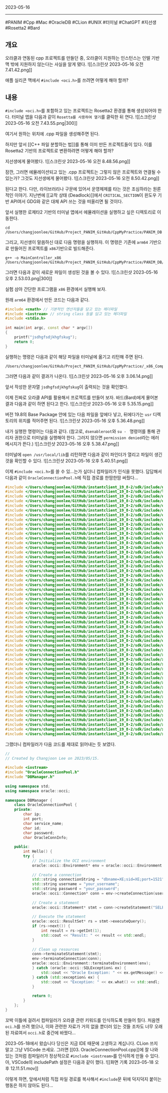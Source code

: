 

2023-05-16

----
#PANIM #Cpp #Mac #OracleDB #CLion #UNIX #터미널 #ChatGPT #지선생 #Rosetta2 #Bard 

## 개요
오라클과 연동된 cpp 프로젝트를 만들던 중, 오라클이 지원하는 인스턴스는 인텔 기반 맥 밖에 지원하지 않는다는 사실을 알게 됐다.
![[스크린샷 2023-05-16 오전 7.41.42.png]]

애플 실리콘 맥에서 `#include <oci.h>`를 쓰려면 어떻게 해야 할까?

## 내용
`#include <oci.h>`를 포함하고 있는 프로젝트는 Rosetta2 환경를 통해 생성되어야 한다.
터미널 앱을 다음과 같이 `Rosetta를 사용하여 열기`를 클릭한 뒤 연다.
![[스크린샷 2023-05-16 오전 7.43.55.png|300]]

여기서 원하는 위치에 .cpp 파일을 생성해주면 된다.

하지만 앞서 [[C++ 파일 분할하는 법]]를 통해 이미 만든 프로젝트들이 있다.
이를 Rosetta2 기반의 프로젝트로 변환하려면 어떻게 해야 할까?

지선생에게 물어봤다.
![[스크린샷 2023-05-16 오전 8.48.56.png]]

잠깐, 그러면 에뮬레이션되고 있는 .cpp 프로젝트는 그렇지 않은 프로젝트와 연결될 수 있는가?
그것도 지선생에게 물어봤다.
![[스크린샷 2023-05-16 오전 8.50.42.png]]

된다고 한다. 
다만, 라이브러리나 구문에 있어서 운영체제를 타는 것은 조심하라는 원론적인 이야기.
지난번에 [[교착 상태 (Deadlock)]]에서 `CRITICAL_SECTION`이 윈도우 기반 API여서 GDG와 같은 대체 API 쓰는 것을 떠올리면 될 것이다.

앞서 실행한 로제타2 기반의 터미널 앱에서 에뮬레이션을 실행하고 싶은 디렉토리로 이동한다.
```unix
cd /Users/changjoonlee/GitHub/Project_PANIM_GitHub/CppMyPractice/PANIM_DB
```

그리고, 지선생이 말씀하신 대로 다음 명령을 실행하자.
이 명령은 기존에 `arm64` 기반으로 만들어진 프로젝트를 `x86`기반으로 빌드해준다.
```unix
g++ -o MainController_x86 /Users/changjoonlee/GitHub/Project_PANIM_GitHub/CppMyPractice/PANIM_DB/MainController.cpp
```

그러면 다음과 같이 새로운 파일이 생성된 것을 볼 수 있다.
![[스크린샷 2023-05-16 오후 2.53.03.png|300]]

실험 삼아 간단한 프로그램을 `x86` 환경에서 실행해 보자.

원래 `arm64` 환경에서 만든 코드는 다음과 같다.
```cpp
#include <cmath> // 기본적인 연산자들을 담고 있는 헤더파일  
#include <iostream> // string class 등을 담고 있는 헤더파일  
#include <stdio.h>  
  
int main(int argc, const char * argv[])  
{  
	printf("jsdhgfsdjkhgfskug");  
	return 0;  
}
```

실행하는 명령은 다음과 같이 해당 파일을 터미널에 옮기고 리턴해 주면 된다.
```unix
/Users/changjoonlee/GitHub/Project_PANIM_GitHub/CppMyPractice/_x86_Compiled/MainController_x86
```

그러면 다음과 같이 결과가 나온다.
![[스크린샷 2023-05-16 오후 3.06.14.png]]

앞서 작성한 문자열 `jsdhgfsdjkhgfskug`이 출력되는 것을 확인했다.

이제 진짜로 오라클 API를 활용해서 프로젝트를 만들어 보자.
바드(Bard)에게 물어본 결과 다음과 같이 하면 된다고 한다.
![[스크린샷 2023-05-16 오후 5.35.15.png]]

버전 19.8의 Base Package 안에 있는 다음 파일을 앞에다 넣고, 뒤에다가는 `usr` 디렉토리의 위치를 적어주면 된다.
![[스크린샷 2023-05-16 오후 5.36.48.png]]

내가 실행한 명령어는 다음과 같다.
(참고로, `dsenableroot`와 `su - ` 명령어를 통해 관리자 권한으로 터미널을 실행해야 한다.
그러지 않으면 `permission denied`라는 에러 메시지가 뜬다.)
![[스크린샷 2023-05-16 오후 5.38.47.png]]

터미널에 `open /usr/local/lib`를 리턴하면 다음과 같이 파인더가 열리고 파일이 생긴 것을 확인할 수 있다.
![[스크린샷 2023-05-16 오후 5.40.51.png]]

이제 `#include <oci.h>`를 쓸 수 있...는가 싶더니 컴파일러가 인식을 못했다.
답답해서 다음과 같이 `OracleConnectionPool.h`에 직접 경로를 한땀한땀 써줬다...
```cpp
#include </Users/changjoonlee/GitHub/instantclient_19_8-2/sdk/include/nzerror.h>
#include </Users/changjoonlee/GitHub/instantclient_19_8-2/sdk/include/ldap.h>
#include </Users/changjoonlee/GitHub/instantclient_19_8-2/sdk/include/nzt.h>
#include </Users/changjoonlee/GitHub/instantclient_19_8-2/sdk/include/occi.h>
#include </Users/changjoonlee/GitHub/instantclient_19_8-2/sdk/include/occiAQ.h>
#include </Users/changjoonlee/GitHub/instantclient_19_8-2/sdk/include/occiCommon.h>
#include </Users/changjoonlee/GitHub/instantclient_19_8-2/sdk/include/occiControl.h>
#include </Users/changjoonlee/GitHub/instantclient_19_8-2/sdk/include/occiData.h>
#include </Users/changjoonlee/GitHub/instantclient_19_8-2/sdk/include/occiObjects.h>
#include </Users/changjoonlee/GitHub/instantclient_19_8-2/sdk/include/oci.h>
#include </Users/changjoonlee/GitHub/instantclient_19_8-2/sdk/include/oci1.h>
#include </Users/changjoonlee/GitHub/instantclient_19_8-2/sdk/include/oci8dp.h>
#include </Users/changjoonlee/GitHub/instantclient_19_8-2/sdk/include/ociap.h>
#include </Users/changjoonlee/GitHub/instantclient_19_8-2/sdk/include/ociapr.h>
#include </Users/changjoonlee/GitHub/instantclient_19_8-2/sdk/include/ocidef.h>
#include </Users/changjoonlee/GitHub/instantclient_19_8-2/sdk/include/ocidem.h>
#include </Users/changjoonlee/GitHub/instantclient_19_8-2/sdk/include/ocidfn.h>
#include </Users/changjoonlee/GitHub/instantclient_19_8-2/sdk/include/ociextp.h>
#include </Users/changjoonlee/GitHub/instantclient_19_8-2/sdk/include/ocikpr.h>
#include </Users/changjoonlee/GitHub/instantclient_19_8-2/sdk/include/ociver.h>
#include </Users/changjoonlee/GitHub/instantclient_19_8-2/sdk/include/ocixmldb.h>
#include </Users/changjoonlee/GitHub/instantclient_19_8-2/sdk/include/ocixstream.h>
#include </Users/changjoonlee/GitHub/instantclient_19_8-2/sdk/include/odci.h>
#include </Users/changjoonlee/GitHub/instantclient_19_8-2/sdk/include/orastruc.h>
#include </Users/changjoonlee/GitHub/instantclient_19_8-2/sdk/include/oratypes.h>
#include </Users/changjoonlee/GitHub/instantclient_19_8-2/sdk/include/oraxml.h>
#include </Users/changjoonlee/GitHub/instantclient_19_8-2/sdk/include/oraxml.hpp>
#include </Users/changjoonlee/GitHub/instantclient_19_8-2/sdk/include/oraxmlcg.h>
#include </Users/changjoonlee/GitHub/instantclient_19_8-2/sdk/include/oraxsd.h>
#include </Users/changjoonlee/GitHub/instantclient_19_8-2/sdk/include/oraxsd.hpp>
#include </Users/changjoonlee/GitHub/instantclient_19_8-2/sdk/include/ori.h>
#include </Users/changjoonlee/GitHub/instantclient_19_8-2/sdk/include/orid.h>
#include </Users/changjoonlee/GitHub/instantclient_19_8-2/sdk/include/orl.h>
#include </Users/changjoonlee/GitHub/instantclient_19_8-2/sdk/include/oro.h>
#include </Users/changjoonlee/GitHub/instantclient_19_8-2/sdk/include/ort.h>
#include </Users/changjoonlee/GitHub/instantclient_19_8-2/sdk/include/xa.h>
#include </Users/changjoonlee/GitHub/instantclient_19_8-2/sdk/include/xml.h>
#include </Users/changjoonlee/GitHub/instantclient_19_8-2/sdk/include/xml.hpp>
#include </Users/changjoonlee/GitHub/instantclient_19_8-2/sdk/include/xmlctx.hpp>
#include </Users/changjoonlee/GitHub/instantclient_19_8-2/sdk/include/xmldav.h>
#include </Users/changjoonlee/GitHub/instantclient_19_8-2/sdk/include/xmldf.h>
#include </Users/changjoonlee/GitHub/instantclient_19_8-2/sdk/include/xmlerr.h>
#include </Users/changjoonlee/GitHub/instantclient_19_8-2/sdk/include/xmlev.h>
#include </Users/changjoonlee/GitHub/instantclient_19_8-2/sdk/include/xmlotn.h>
#include </Users/changjoonlee/GitHub/instantclient_19_8-2/sdk/include/xmlotn.hpp>
#include </Users/changjoonlee/GitHub/instantclient_19_8-2/sdk/include/xmlproc.h>
#include </Users/changjoonlee/GitHub/instantclient_19_8-2/sdk/include/xmlsch.h>
#include </Users/changjoonlee/GitHub/instantclient_19_8-2/sdk/include/xmlsoap.h>
#include </Users/changjoonlee/GitHub/instantclient_19_8-2/sdk/include/xmlsoap.hpp>
#include </Users/changjoonlee/GitHub/instantclient_19_8-2/sdk/include/xmlsoapc.hpp>
#include </Users/changjoonlee/GitHub/instantclient_19_8-2/sdk/include/xmlurl.h>
#include </Users/changjoonlee/GitHub/instantclient_19_8-2/sdk/include/xmlxptr.h>
#include </Users/changjoonlee/GitHub/instantclient_19_8-2/sdk/include/xmlxsl.h>
#include </Users/changjoonlee/GitHub/instantclient_19_8-2/sdk/include/xmlxvm.h>
```

그랬더니 컴파일러가 다음 코드를 제대로 읽어내는 듯 보였다.
```cpp
//  
// Created by Changjoon Lee on 2023/05/15.  
  
#include <iostream>  
#include "OracleConnectionPool.h"  
#include "DBManager.h"  
  
using namespace std;  
using namespace oracle::occi;  
  
namespace DBManager {  
	class OracleConnectionPool {  
	private:  
		char ip;  
		int port;  
		char service_name;  
		char id;  
		char password;  
		char OracleConnInfo;  
	
	public:  
		int Hello() {  
		try {  
			// Initialize the OCI environment  
			oracle::occi::Environment* env = oracle::occi::Environment::createEnvironment();  
			  
			// Create a connection  
			std::string connectionString = "dbname=XE;sid=XE;port=1521";  
			std::string username = "your_username";  
			std::string password = "your_password";  
			oracle::occi::Connection* conn = env->createConnection(username, password, connectionString);  
			  
			// Create a statement  
			oracle::occi::Statement* stmt = conn->createStatement("SELECT 1 FROM dual");  
			  
			// Execute the statement  
			oracle::occi::ResultSet* rs = stmt->executeQuery();  
			if (rs->next()) {  
				int result = rs->getInt(1);  
				std::cout << "Result: " << result << std::endl;  
			}  
			  
			// Clean up resources  
			conn->terminateStatement(stmt);  
			env->terminateConnection(conn);  
			oracle::occi::Environment::terminateEnvironment(env);  
			} catch (oracle::occi::SQLException& ex) {  
				std::cout << "Oracle Exception: " << ex.getMessage() << std::endl;  
			} catch (std::exception& ex) {  
				std::cout << "Exception: " << ex.what() << std::endl;  
			}  
			  
			return 0;  
		}  
	};  
}
```

꼬박 이틀에 걸려서 컴파일러가 오라클 관련 키워드를 인식하도록 만들어 줬다.
처음엔 `oci.h`를 쓰려 했으나, 이와 관련한 자료가 거의 없을 뿐더러 있는 것들 조차도 너무 오래된 자료여서 `occi.h`로 중간에 바꿨다...

2023-05-18에서 왔습니다 당신은 지금 IDE 때문에 고생하고 계십니다.
CLion 쓰지 말고 그냥 VSCode 쓰세요.
그러면 [[03. OracleConnectionPool.cpp]]에 잘 나와 있는 것처럼 컴파일러가 정상적으로 `#include <iostream>`를 인식하게 만들 수 있다.
아, VSCode의 includePath 설정은 다음과 같이 했다.
![[화면 기록 2023-05-18 오후 12.11.51.mov]]

이렇게 하면, 앞에서처럼 직접 파일 경로를 복사해서 `#include`문 뒤에 덕지덕지 붙이는 행동은 하지 않아도 된다...